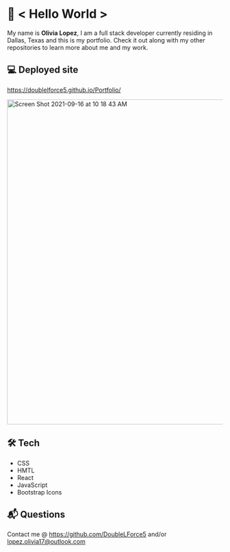 # 👋 < Hello World > 

My name is **Olivia Lopez**, I am a full stack developer currently residing in Dallas, Texas and this is my portfolio. Check it out along with my other repositories to learn more about me and my work.

## 💻 Deployed site 
https://doublelforce5.github.io/Portfolio/

<img width="759" alt="Screen Shot 2021-09-16 at 10 18 43 AM" src="https://user-images.githubusercontent.com/73543476/133639133-78c4186e-2214-475e-868e-196f53558aeb.png">

## 🛠️ Tech 
- CSS
- HMTL
- React
- JavaScript
- Bootstrap Icons

## 📬 Questions
Contact me @ https://github.com/DoubleLForce5 and/or lopez.olivia17@outlook.com 
